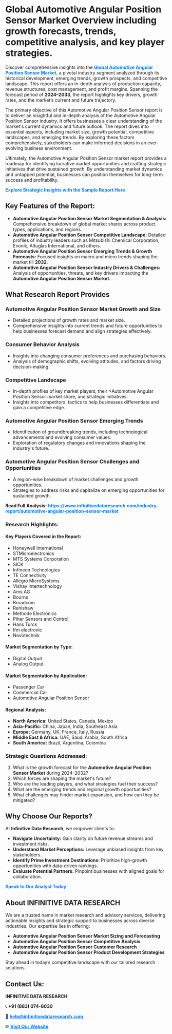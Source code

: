 <h1>Global Automotive Angular Position Sensor Market Overview including growth forecasts, trends, competitive analysis, and key player strategies.</h1>
<p>
Discover comprehensive insights into the 
<a href="https://www.infinitivedataresearch.com/industry-report/automotive-angular-position-sensor-market" rel="dofollow" style="color: #007BFF; text-decoration: none;"><strong>Global Automotive Angular Position Sensor Market</strong></a>, a pivotal industry segment analyzed through its historical development, emerging trends, growth prospects, and competitive landscape. This report offers an in-depth analysis of production capacity, revenue structures, cost management, and profit margins. Spanning the forecast period of <strong>2024–2033</strong>, the report highlights key drivers, growth rates, and the market’s current and future trajectory.
</p>
<p>
The primary objective of this Automotive Angular Position Sensor report is to deliver an insightful and in-depth analysis of the Automotive Angular Position Sensor industry. It offers businesses a clear understanding of the market's current dynamics and future outlook. The report dives into essential aspects, including market size, growth potential, competitive landscapes, and emerging trends. By exploring these factors comprehensively, stakeholders can make informed decisions in an ever-evolving business environment.
</p>
<p>
Ultimately, the Automotive Angular Position Sensor market report provides a roadmap for identifying lucrative market opportunities and crafting strategic initiatives that drive sustained growth. By understanding market dynamics and untapped potential, businesses can position themselves for long-term success and profitability.
</p>
<p>
<a href="https://www.infinitivedataresearch.com/request-sample/reportId=104000" style="color: #007BFF; text-decoration: none;"><strong>Explore Strategic Insights with the Sample Report Here</strong></a>
</p>

<h2>Key Features of the Report:</h2>
<ul>
<li><strong>Automotive Angular Position Sensor Market Segmentation & Analysis:</strong> Comprehensive breakdown of global market shares across product types, applications, and regions.</li>
<li><strong>Automotive Angular Position Sensor Competitive Landscape:</strong> Detailed profiles of industry leaders such as Mitsubishi Chemical Corporation, Evonik, Altuglas International, and others.</li>
<li><strong>Automotive Angular Position Sensor Emerging Trends & Growth Forecasts:</strong> Focused insights on macro and micro trends shaping the market till <strong>2032</strong>.</li>
<li><strong>Automotive Angular Position Sensor Industry Drivers & Challenges:</strong> Analysis of opportunities, threats, and key drivers impacting the <strong>Automotive Angular Position Sensor Market</strong>.</li>
</ul>

<h2>What Research Report Provides</h2>
<h3>Automotive Angular Position Sensor Market Growth and Size</h3>
<ul>
<li>Detailed projections of growth rates and market size.</li>
<li>Comprehensive insights into current trends and future opportunities to help businesses forecast demand and align strategies effectively.</li>
</ul>

<h3>Consumer Behavior Analysis</h3>
<ul>
<li>Insights into changing consumer preferences and purchasing behaviors.</li>
<li>Analysis of demographic shifts, evolving attitudes, and factors driving decision-making.</li>
</ul>

<h3>Competitive Landscape</h3>
<ul>
<li>In-depth profiles of key market players, their >Automotive Angular Position Sensor market share, and strategic initiatives.</li>
<li>Insights into competitors' tactics to help businesses differentiate and gain a competitive edge.</li>
</ul>

<h3>Automotive Angular Position Sensor Emerging Trends</h3>
<ul>
<li>Identification of groundbreaking trends, including technological advancements and evolving consumer values.</li>
<li>Exploration of regulatory changes and innovations shaping the industry's future.</li>
</ul>

<h3>Automotive Angular Position Sensor Challenges and Opportunities</h3>
<ul>
<li>A region-wise breakdown of market challenges and growth opportunities.</li>
<li>Strategies to address risks and capitalize on emerging opportunities for sustained growth.</li>
</ul>
<p><strong>Read Full Analysis:</strong> <a href="https://www.infinitivedataresearch.com/industry-report/automotive-angular-position-sensor-market" rel="dofollow" style="color: #007BFF; text-decoration: none;"><strong>https://www.infinitivedataresearch.com/industry-report/automotive-angular-position-sensor-market</strong></a></p>
<h3>Research Highlights:</h3>
<h4>Key Players Covered in the Report:</h4>
<ul><li>Honeywell International</li><li>STMicroelectronics</li><li>MTS Systems Corporation</li><li>SICK</li><li>Infineon Technologies</li><li>TE Connectivity</li><li>Allegro MicroSystems</li><li>Vishay Intertechnology</li><li>Ams AG</li><li>Bourns</li><li>Broadcom</li><li>Renishaw</li><li>Methode Electronics</li><li>Piher Sensors and Control</li><li>Hans Turck</li><li>Ifm electronic</li><li>Novotechnik</li></ul>
<h4>Market Segmentation by Type:</h4>
<ul><li>Digital Output</li><li>Analog Output</li></ul>
<h4>Market Segmentation by Application:</h4>
<ul><li>Passenger Car</li><li>Commercial Car</li><li>Automotive Angular Position Sensor</li></ul>

<h4>Regional Analysis:</h4>
<ul>
<li><strong>North America:</strong> United States, Canada, Mexico</li>
<li><strong>Asia-Pacific:</strong> China, Japan, India, Southeast Asia</li>
<li><strong>Europe:</strong> Germany, UK, France, Italy, Russia</li>
<li><strong>Middle East & Africa:</strong> UAE, Saudi Arabia, South Africa</li>
<li><strong>South America:</strong> Brazil, Argentina, Colombia</li>
</ul>

<h3>Strategic Questions Addressed:</h3>
<ol>
<li>What is the growth forecast for the <strong>Automotive Angular Position Sensor Market</strong> during 2024–2032?</li>
<li>Which forces are shaping the market's future?</li>
<li>Who are the leading players, and what strategies fuel their success?</li>
<li>What are the emerging trends and regional growth opportunities?</li>
<li>What challenges may hinder market expansion, and how can they be mitigated?</li>
</ol>

<h2>Why Choose Our Reports?</h2>
<p>At <strong>Infinitive Data Research</strong>, we empower clients to:</p>
<ul>
<li><strong>Navigate Uncertainty:</strong> Gain clarity on future revenue streams and investment risks.</li>
<li><strong>Understand Market Perceptions:</strong> Leverage unbiased insights from key stakeholders.</li>
<li><strong>Identify Prime Investment Destinations:</strong> Prioritize high-growth opportunities with data-driven rankings.</li>
<li><strong>Evaluate Potential Partners:</strong> Pinpoint businesses with aligned goals for collaboration.</li>
</ul>
<p><a href="https://www.infinitivedataresearch.com/industry-report/automotive-angular-position-sensor-market" rel="dofollow" style="color: #007BFF; text-decoration: none;"><strong>Speak to Our Analyst Today</strong></a></p>

<h2>About INFINITIVE DATA RESEARCH</h2>
<p>We are a trusted name in market research and advisory services, delivering actionable insights and strategic support to businesses across diverse industries. Our expertise lies in offering:</p>
<ul>
<li><strong>Automotive Angular Position Sensor Market Sizing and Forecasting</strong></li>
<li><strong>Automotive Angular Position Sensor Competitive Analysis</strong></li>
<li><strong>Automotive Angular Position Sensor Customer Research</strong></li>
<li><strong>Automotive Angular Position Sensor Product Development Strategies</strong></li>
</ul>
<p>Stay ahead in today’s competitive landscape with our tailored research solutions.</p>

<h2>Contact Us:</h2>
<p><strong>INFINITIVE DATA RESEARCH</strong></p>
<p>📞 <strong>+91 (883) 074-8030</strong></p>
<p>📧 <strong><a href="mailto:help@infinitivedataresearch.com" style="color: #007BFF;">help@infinitivedataresearch.com</a></strong></p>
<p>🌐 <strong><a href="https://www.infinitivedataresearch.com" rel="dofollow" style="color: #007BFF;">Visit Our Website</a></strong></p>